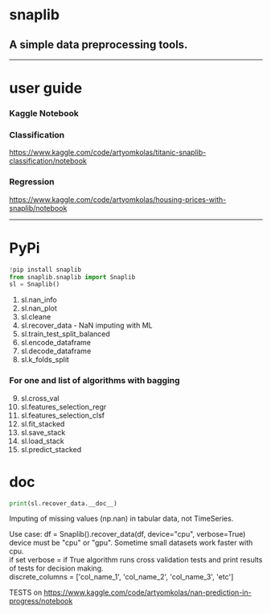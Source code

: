 <h1>snaplib</h1>
<h2>A simple data preprocessing tools.</h2>

____________________________________________

# user guide

### Kaggle Notebook

### Classification    
<https://www.kaggle.com/code/artyomkolas/titanic-snaplib-classification/notebook>


### Regression    
<https://www.kaggle.com/code/artyomkolas/housing-prices-with-snaplib/notebook>


____________________________________________

# PyPi

```python
!pip install snaplib
from snaplib.snaplib import Snaplib
sl = Snaplib()
```
       
     
      
1. sl.nan_info     
2. sl.nan_plot     
3. sl.cleane     
4. sl.recover_data - NaN imputing with ML     
5. sl.train_test_split_balanced     
6. sl.encode_dataframe     
7. sl.decode_dataframe     
8. sl.k_folds_split     
### For one and list of algorithms with bagging
9. sl.cross_val    
10. sl.features_selection_regr
11. sl.features_selection_clsf     
12. sl.fit_stacked     
13. sl.save_stack     
14. sl.load_stack     
15. sl.predict_stacked      



# __doc__

```python
print(sl.recover_data.__doc__)
```

Imputing of missing values (np.nan) in tabular data, not TimeSeries.      
      
Use case:
df = Snaplib().recover_data(df, device="cpu", verbose=True)      
device must be "cpu" or "gpu". Sometime small datasets work faster with cpu.      
if set verbose = if True algorithm runs cross validation tests and print results of tests for decision making.      
discrete_columns = ['col_name_1', 'col_name_2', 'col_name_3', 'etc']      

TESTS on <https://www.kaggle.com/code/artyomkolas/nan-prediction-in-progress/notebook>      